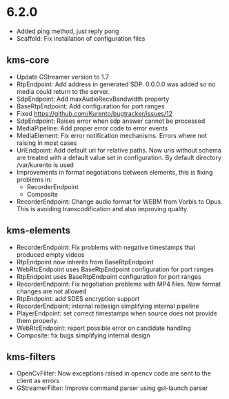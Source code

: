 6.2.0
=====

  * Added ping method, just reply pong
  * Scaffold: Fix installation of configuration files
  
kms-core
--------

  * Update GStreamer version to 1.7
  * RtpEndpoint: Add address in generated SDP. 0.0.0.0 was added so no media
    could return to the server.
  * SdpEndpoint: Add maxAudioRecvBandwidth property
  * BaseRtpEndpoint: Add configuration for port ranges
  * Fixed https://github.com/Kurento/bugtracker/issues/12
  * SdpEndpoint: Raises error when sdp answer cannot be processed
  * MediaPipeline: Add proper error code to error events
  * MediaElement: Fix error notification mechanisms. Errors where not raising in
    most cases
  * UriEndpoint: Add default uri for relative paths. Now uris without schema are
    treated with a default value set in configuration. By default directory
    /var/kurento is used
  * Improvements in format negotiations between elements, this is fixing
    problems in:
    * RecorderEndpoint
    * Composite
  * RecorderEndpoint: Change audio format for WEBM from Vorbis to Opus. This is
    avoiding transcodification and also improving quality.

kms-elements
------------

  * RecorderEndpoint: Fix problems with negative timestamps that produced empty
    videos
  * RtpEndpoint now inherits from BaseRtpEndpoint
  * WebRtcEndpoint uses BaseRtpEndpoint configuration for port ranges
  * RtpEndpoint uses BaseRtpEndpoint configuration for port ranges
  * RecorderEndpoint: Fix negotiation problems with MP4 files. Now format
    changes are not allowed
  * RtpEndpoint: add SDES encryption support
  * RecorderEndpoint: internal redesign simplifying internal pipeline
  * PlayerEndpoint: set correct timestamps when source does not provide them
    properly.
  * WebRtcEndpoint: report possible error on candidate handling
  * Composite: fix bugs simplifying internal design
  
kms-filters
-----------

  * OpenCvFilter: Now exceptions raised in opencv code are sent to the client
      as errors
  * GStreamerFilter: Improve command parser using gst-launch parser